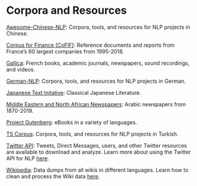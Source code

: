# Corpora and Resources

[Awesome-Chinese-NLP](https://github.com/crownpku/Awesome-Chinese-NLP): Corpora, tools, and resources for NLP projects in Chinese.

[Corpus for Finance (CoFIF)](https://github.com/CoFiF/Corpus): Reference documents and reports from France’s 60 largest companies from 1995-2018.

[Gallica](https://gallica.bnf.fr/accueil/en/content/accueil-en?mode=desktop): French books, academic journals, newspapers, sound recordings, and videos.

[German-NLP](https://github.com/adbar/German-NLP): Corpora, tools, and resources for NLP projects in German. 

[Japanese Text Initative](http://jti.lib.virginia.edu/japanese/index.html): Classical Japanese Literature.

[Middle Eastern and North African Newspapers](https://gpa.eastview.com/crl/mena/?a=p&p=home&e=-------en-25--1--img-txIN----------): Arabic newspapers from 1870-2019.

[Project Gutenberg](http://gutenberg.org/): eBooks in a variety of languages.

[TS Corpus](https://tscorpus.com/): Corpora, tools, and resources for NLP projects in Turkish.

[Twitter API](https://developer.twitter.com/en/docs): Tweets, Direct Messages, users, and other Twitter resources are available to download and analyze. Learn more about using the Twitter API for NLP [here](https://medium.com/analytics-vidhya/tweet-analytics-using-nlp-f83b9f7f7349).

[Wikipedia](https://dumps.wikimedia.org/): Data dumps from all wikis in different languages. Learn how to clean and process the Wiki data [here](https://towardsdatascience.com/pre-processing-a-wikipedia-dump-for-nlp-model-training-a-write-up-3b9176fdf67).

